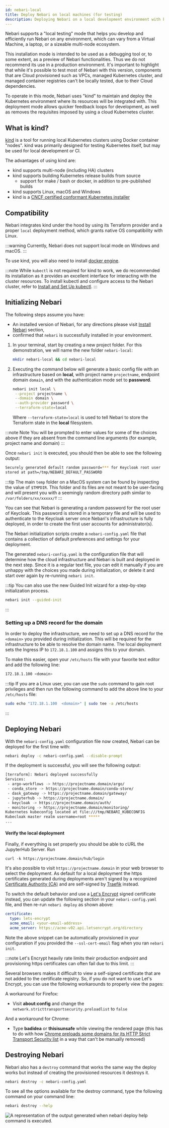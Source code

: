 ```yaml
---
id: nebari-local
title: Deploy Nebari on local machines (for testing)
description: Deploying Nebari on a local development environment with kind
---
```


Nebari supports a "local testing" mode that helps you develop and efficiently run Nebari on any environment, which can vary from a Virtual Machine, a laptop, or a sizeable multi-node ecosystem.

This installation mode is intended to be used as a debugging tool or, to some extent, as a preview of Nebari functionalities. Thus we do not recommend its use in a production environment.
It's important to highlight that while it's possible to test most of Nebari with this version, components that are Cloud provisioned such as VPCs, managed Kubernetes cluster, and managed container registries can't be locally tested, due to their Cloud dependencies.

To operate in this mode, Nebari uses "kind" to maintain and deploy the Kubernetes environment where its resources will be integrated with.
This deployment mode allows quicker feedback loops for development, as well as removes the requisites imposed by using a cloud Kubernetes cluster.

<!-- TODO: Add link to nebari-kubernetes page when ready -->

<!-- Note: If you are looking for installation and deployment instructions for an existing Kubernetes cluster, please visit [Deploy Nebari on an existing Kubernetes infrastructure]. -->

## What is kind?

[kind](https://kind.sigs.k8s.io/) is a tool for running local Kubernetes clusters using Docker container "nodes".
kind was primarily designed for testing Kubernetes itself, but may be used for local development or CI.

The advantages of using kind are:

- kind supports multi-node (including HA) clusters
- kind supports building Kubernetes release builds from source
  - support for make / bash or docker, in addition to pre-published builds
- kind supports Linux, macOS and Windows
- kind is a [CNCF certified conformant Kubernetes installer](https://landscape.cncf.io/?selected=kind)

## Compatibility

Nebari integrates kind under the hood by using its Terraform provider and a proper `local` deployment method, which grants native OS compatibility with Linux.

:::warning
Currently, Nebari does not support local mode on Windows and macOS.
:::

To use kind, you will also need to install [docker engine](https://docs.docker.com/engine/install/ubuntu/#install-using-the-repository).

:::note
While `kubectl` is not required for kind to work, we do recommended its installation as it provides an excellent interface for interacting with the cluster resources.
To install kubectl and configure access to the Nebari cluster, refer to [Install and Set Up kubectl](/docs/how-tos/debug-nebari#getting-started-with-kubectl).
:::

## Initializing Nebari

The following steps assume you have:

- An installed version of Nebari, for any directions please visit [Install Nebari](/docs/get-started/installing-nebari) section,
- confirmed that `nebari` is successfully installed in your environment.

1. In your terminal, start by creating a new project folder. For this demonstration, we will name the new folder `nebari-local`:

   ```bash
   mkdir nebari-local && cd nebari-local
   ```

2. Executing the command below will generate a basic config file with an infrastructure based on **local**, with project name `projectname`, endpoint domain `domain`, and with the authentication mode set to **password**.

   ```bash
   nebari init local \
    --project projectname \
    --domain domain \
    --auth-provider password \
    --terraform-state=local
   ```

   Where `--terraform-state=local` is used to tell Nebari to store the Terraform state in the **local** filesystem.

:::note
Note You will be prompted to enter values for some of the choices above if they are absent from the command line arguments (for example, project name and domain)
:::

Once `nebari init` is executed, you should then be able to see the following output:

```bash
Securely generated default random password=*** for Keycloak root user
stored at path=/tmp/NEBARI_DEFAULT_PASSWORD
```

:::tip
The main `temp` folder on a MacOS system can be found by inspecting the value of `$TMPDIR`.
This folder and its files are not meant to be user-facing and will present you
with a seemingly random directory path similar to `/var/folders/xx/xxxxx/T`
:::

You can see that Nebari is generating a random password for the root user of Keycloak. This password is stored in a temporary file and will be used to authenticate to the Keycloak
server once Nebari's infrastructure is fully deployed, in order to create the first user accounts for administrator(s).

The Nebari initialization scripts create a `nebari-config.yaml` file that contains a collection of default preferences and settings for your deployment.

The generated `nebari-config.yaml` is the configuration file that will determine how the cloud infrastructure and Nebari is built and deployed in the next step.
Since it is a regular text file, you can edit it manually if you are unhappy with the choices you made during initialization, or delete it and start over again by re-running `nebari init`.

:::tip
You can also use the new Guided Init wizard for a step-by-step initialization process.

```bash
nebari init --guided-init
```

:::

<!-- TODO: Add link to advances settings doc -->
<!-- For additional information about the `nebari-config.yaml` file and extra flags that allow you to configure the initialization process, see the
[Understanding the nebari-config.yaml file]() documentation. -->

### Setting up a DNS record for the domain

In order to deploy the infrastructure, we need to set up a DNS record for the `<domain>` you provided during initialization. This will be required for the infrastructure to be able to resolve the domain name. The local deployment sets the Ingress IP to `172.18.1.100` and assigns this to your domain.

To make this easier, open your `/etc/hosts` file with your favorite text editor and add the following line:

```bash
172.18.1.100 <domain>
```

:::tip
If you are a Linux user, you can use the `sudo` command to gain root privileges and then run the following command to add the above line to your `/etc/hosts` file:

```bash
sudo echo "172.18.1.100  <domain>" | sudo tee -a /etc/hosts
```

:::

## Deploying Nebari

With the `nebari-config.yaml` configuration file now created, Nebari can be deployed for the first time with:

```bash
nebari deploy -c nebari-config.yaml --disable-prompt
```

If the deployment is successful, you will see the following output:

```bash
[terraform]: Nebari deployed successfully
Services:
 - argo-workflows -> https://projectname.domain/argo/
 - conda_store -> https://projectname.domain/conda-store/
 - dask_gateway -> https://projectname.domain/gateway/
 - jupyterhub -> https://projectname.domain/
 - keycloak -> https://projectname.domain/auth/
 - monitoring -> https://projectname.domain/monitoring/
Kubernetes kubeconfig located at file:///tmp/NEBARI_KUBECONFIG
Kubecloak master realm username=root *****
...
```

#### Verify the local deployment

Finally, if everything is set properly you should be able to cURL the JupyterHub Server. Run

```
curl -k https://projectname.domain/hub/login
```

It's also possible to visit `https://projectname.domain` in your web browser to select the deployment.
As default for a local deployment the https certificates generated during deployments aren't signed by a recognized [Certificate Authority (CA)](https://en.wikipedia.org/wiki/Certificate_authority) and are self-signed by [Traefik](https://github.com/traefik/traefik) instead.

To switch the default behavior and use a [Let's Encrypt](https://letsencrypt.org/) signed certificate instead, you can update the following section in your `nebari-config.yaml` file, and then re-run `nebari deploy` as shown above:

```yaml
certificate:
  type: lets-encrypt
  acme_email: <your-email-address>
  acme_server: https://acme-v02.api.letsencrypt.org/directory
```

Note the above snippet can be automatically provisioned in your configuration if you provided the `--ssl-cert-email` flag when you ran `nebari init`.

:::note
Let's Encrypt heavily rate limits their production endpoint and provisioning https certificates can often fail due to this limit.
:::

Several browsers makes it difficult to view a self-signed certificate that are not added to the certificate registry. So, if you do not want to use Let's Encrypt, you can use the following workarounds to properly view the pages:

A workaround for Firefox:

- Visit **about:config** and change the `network.stricttransportsecurity.preloadlist` to `false`

And a workaround for Chrome:

- Type **badidea** or **thisisunsafe** while viewing the rendered page (this has to do with how [Chrome preloads some domains for its HTTP Strict Transport Security list](https://hstspreload.org/) in a way that can't be manually removed)

## Destroying Nebari

Nebari also has a `destroy` command that works the same way the deploy works but instead of creating the provisioned resources it destroys it.

```bash
nebari destroy -c nebari-config.yaml
```

To see all the options available for the destroy command, type the following command on your command line:

```bash
nebari destroy --help
```

![A representation of the output generated when nebari deploy help command is executed.](/img/how-tos/nebari-destroy-help.png)
